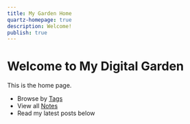 ```yaml
---
title: My Garden Home
quartz-homepage: true
description: Welcome!
publish: true
---
```

# Welcome to My Digital Garden

This is the home page.  
- Browse by [Tags](/tags/)  
- View all [Notes](/notes/)  
- Read my latest posts below
